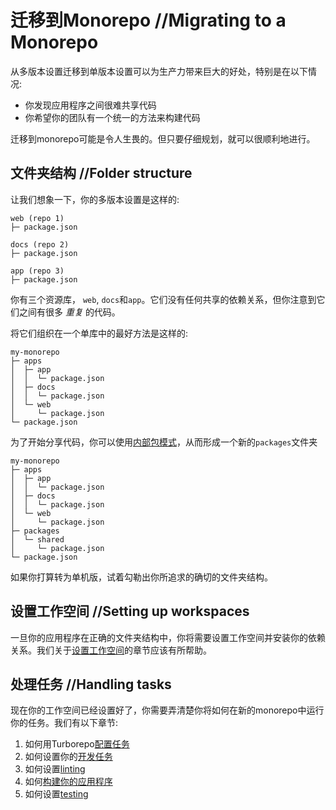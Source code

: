 
# 迁移到Monorepo //Migrating to a Monorepo

从多版本设置迁移到单版本设置可以为生产力带来巨大的好处，特别是在以下情况:

- 你发现应用程序之间很难共享代码
- 你希望你的团队有一个统一的方法来构建代码

迁移到monorepo可能是令人生畏的。但只要仔细规划，就可以很顺利地进行。

## 文件夹结构 //Folder structure

让我们想象一下，你的多版本设置是这样的:

```
web (repo 1)
├─ package.json

docs (repo 2)
├─ package.json

app (repo 3)
├─ package.json
```

你有三个资源库， `web`, `docs`和`app`。它们没有任何共享的依赖关系，但你注意到它们之间有很多 _重复_ 的代码。

将它们组织在一个单库中的最好方法是这样的:

```
my-monorepo
├─ apps
│  ├─ app
│  │  └─ package.json
│  ├─ docs
│  │  └─ package.json
│  └─ web
│     └─ package.json
└─ package.json
```

为了开始分享代码，你可以使用[内部包模式](https://turbo.build/repo/docs/handbook/sharing-code/internal-packages)，从而形成一个新的`packages`文件夹

```
my-monorepo
├─ apps
│  ├─ app
│  │  └─ package.json
│  ├─ docs
│  │  └─ package.json
│  └─ web
│     └─ package.json
├─ packages
│  └─ shared
│     └─ package.json
└─ package.json
```

如果你打算转为单机版，试着勾勒出你所追求的确切的文件夹结构。

## 设置工作空间 //Setting up workspaces

一旦你的应用程序在正确的文件夹结构中，你将需要设置工作空间并安装你的依赖关系。我们关于[设置工作空间](https://turbo.build/repo/docs/handbook/workspaces)的章节应该有所帮助。

## 处理任务 //Handling tasks

现在你的工作空间已经设置好了，你需要弄清楚你将如何在新的monorepo中运行你的任务。我们有以下章节:

1. 如何用Turborepo[配置任务](https://turbo.build/repo/docs/core-concepts/monorepos/running-tasks)
2. 如何设置你的[开发任务](https://turbo.build/repo/docs/handbook/dev)
3. 如何设置[linting](https://turbo.build/repo/docs/handbook/linting)
4. 如何[构建你的应用程序](https://turbo.build/repo/docs/handbook/building-your-app)
5. 如何设置[testing](https://turbo.build/repo/docs/handbook/testing)
